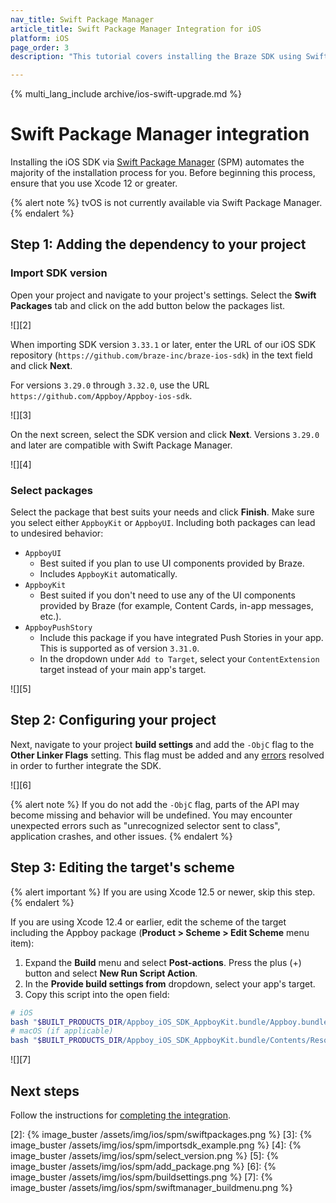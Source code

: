 ```yaml
---
nav_title: Swift Package Manager
article_title: Swift Package Manager Integration for iOS
platform: iOS
page_order: 3
description: "This tutorial covers installing the Braze SDK using Swift Package Manager for iOS."

---
```


{% multi_lang_include archive/ios-swift-upgrade.md %}

# Swift Package Manager integration

Installing the iOS SDK via [Swift Package Manager][1] (SPM) automates the majority of the installation process for you. Before beginning this process, ensure that you use Xcode 12 or greater.

{% alert note %}
tvOS is not currently available via Swift Package Manager.
{% endalert %}

## Step 1: Adding the dependency to your project

### Import SDK version

Open your project and navigate to your project's settings. Select the **Swift Packages** tab and click on the <i class="fas fa-plus"></i> add button below the packages list.

![][2]

When importing SDK version `3.33.1` or later, enter the URL of our iOS SDK repository (`https://github.com/braze-inc/braze-ios-sdk`) in the text field and click **Next**. 

For versions `3.29.0` through `3.32.0`, use the URL `https://github.com/Appboy/Appboy-ios-sdk`.

![][3]

On the next screen, select the SDK version and click **Next**. Versions `3.29.0` and later are compatible with Swift Package Manager.

![][4]

### Select packages

Select the package that best suits your needs and click **Finish**. Make sure you select either `AppboyKit` or `AppboyUI`. Including both packages can lead to undesired behavior:

- `AppboyUI`
  - Best suited if you plan to use UI components provided by Braze.
  - Includes `AppboyKit` automatically.
- `AppboyKit`
  - Best suited if you don't need to use any of the UI components provided by Braze (for example, Content Cards, in-app messages, etc.).
- `AppboyPushStory`
  - Include this package if you have integrated Push Stories in your app. This is supported as of version `3.31.0`.
  - In the dropdown under `Add to Target`, select your `ContentExtension` target instead of your main app's target. 

![][5]

## Step 2: Configuring your project

Next, navigate to your project **build settings** and add the `-ObjC` flag to the **Other Linker Flags** setting. This flag must be added and any [errors](https://developer.apple.com/library/archive/qa/qa1490/_index.html) resolved in order to further integrate the SDK.

![][6]

{% alert note %}
If you do not add the `-ObjC` flag, parts of the API may become missing and behavior will be undefined. You may encounter unexpected errors such as "unrecognized selector sent to class", application crashes, and other issues.
{% endalert %}

## Step 3: Editing the target's scheme
{% alert important %}
If you are using Xcode 12.5 or newer, skip this step. 
{% endalert %}

If you are using Xcode 12.4 or earlier, edit the scheme of the target including the Appboy package (**Product > Scheme > Edit Scheme** menu item):
1. Expand the **Build** menu and select **Post-actions**. Press the plus (+) button and select **New Run Script Action**.
2. In the **Provide build settings from** dropdown, select your app's target.
3.  Copy this script into the open field:
```sh
# iOS
bash "$BUILT_PRODUCTS_DIR/Appboy_iOS_SDK_AppboyKit.bundle/Appboy.bundle/appboy-spm-cleanup.sh"
# macOS (if applicable)
bash "$BUILT_PRODUCTS_DIR/Appboy_iOS_SDK_AppboyKit.bundle/Contents/Resources/Appboy.bundle/appboy-spm-cleanup.sh"
```

![][7]

## Next steps

Follow the instructions for [completing the integration]({{site.baseurl}}/developer_guide/platform_integration_guides/ios/initial_sdk_setup/completing_integration/).

[1]: https://swift.org/package-manager/
[2]: {% image_buster /assets/img/ios/spm/swiftpackages.png %}
[3]: {% image_buster /assets/img/ios/spm/importsdk_example.png %}
[4]: {% image_buster /assets/img/ios/spm/select_version.png %}
[5]: {% image_buster /assets/img/ios/spm/add_package.png %}
[6]: {% image_buster /assets/img/ios/spm/buildsettings.png %}
[7]: {% image_buster /assets/img/ios/spm/swiftmanager_buildmenu.png %}
